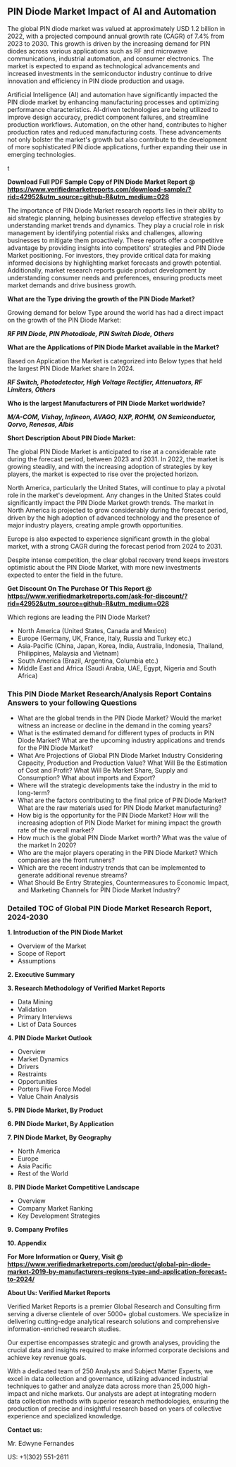<h2>PIN Diode Market Impact of AI and Automation</h2><p>The global PIN diode market was valued at approximately USD 1.2 billion in 2022, with a projected compound annual growth rate (CAGR) of 7.4% from 2023 to 2030. This growth is driven by the increasing demand for PIN diodes across various applications such as RF and microwave communications, industrial automation, and consumer electronics. The market is expected to expand as technological advancements and increased investments in the semiconductor industry continue to drive innovation and efficiency in PIN diode production and usage.</p><p>Artificial Intelligence (AI) and automation have significantly impacted the PIN diode market by enhancing manufacturing processes and optimizing performance characteristics. AI-driven technologies are being utilized to improve design accuracy, predict component failures, and streamline production workflows. Automation, on the other hand, contributes to higher production rates and reduced manufacturing costs. These advancements not only bolster the market's growth but also contribute to the development of more sophisticated PIN diode applications, further expanding their use in emerging technologies.</p>t</p><p id="" class=""><strong>Download Full PDF Sample Copy of PIN Diode Market Report @ <a href="https://www.verifiedmarketreports.com/download-sample/?rid=42952&utm_source=github-R&utm_medium=028" target="_blank">https://www.verifiedmarketreports.com/download-sample/?rid=42952&utm_source=github-R&utm_medium=028</a></strong></p><p>The importance of&nbsp;PIN Diode Market research reports lies in their ability to aid strategic planning, helping businesses develop effective strategies by understanding market trends and dynamics. They play a crucial role in risk management by identifying potential risks and challenges, allowing businesses to mitigate them proactively. These reports offer a competitive advantage by providing insights into competitors' strategies and PIN Diode Market positioning. For investors, they provide critical data for making informed decisions by highlighting market forecasts and growth potential. Additionally, market research reports guide product development by understanding consumer needs and preferences, ensuring products meet market demands and drive business growth.</p><p><strong>What are the&nbsp;Type driving the growth of the PIN Diode Market?</strong></p><p id="" class="">Growing demand for below Type around the world has had a direct impact on the growth of the PIN Diode Market:</p><em><strong>RF PIN Diode, PIN Photodiode, PIN Switch Diode, Others</strong></em></p><strong>What are the&nbsp;Applications&nbsp;of PIN Diode Market available in the Market?</strong></p><p id="" class="">Based on Application the Market is categorized into Below types that held the largest PIN Diode Market share In 2024.</p><em><strong>RF Switch, Photodetector, High Voltage Rectifier, Attenuators, RF Limiters, Others</strong></em></p><strong>Who is the largest Manufacturers of PIN Diode Market worldwide?</strong></p><p><em><strong>M/A-COM, Vishay, Infineon, AVAGO, NXP, ROHM, ON Semiconductor, Qorvo, Renesas, Albis</strong></em></p><p id="" class=""><strong>Short Description About PIN Diode Market:</strong></p><p>The global PIN Diode Market is anticipated to rise at a considerable rate during the forecast period, between 2023 and 2031. In 2022, the market is growing steadily, and with the increasing adoption of strategies by key players, the market is expected to rise over the projected horizon.</p><p>North America, particularly the United States, will continue to play a pivotal role in the market's development. Any changes in the United States could significantly impact the PIN Diode Market growth trends. The market in North America is projected to grow considerably during the forecast period, driven by the high adoption of advanced technology and the presence of major industry players, creating ample growth opportunities.</p><p>Europe is also expected to experience significant growth in the global market, with a strong CAGR during the forecast period from 2024 to 2031.</p><p>Despite intense competition, the clear global recovery trend keeps investors optimistic about the PIN Diode Market, with more new investments expected to enter the field in the future.</p><p id="" class=""><strong>Get Discount On The Purchase Of This Report @ <a href="https://www.verifiedmarketreports.com/ask-for-discount/?rid=42952&utm_source=github-R&utm_medium=028" target="_blank">https://www.verifiedmarketreports.com/ask-for-discount/?rid=42952&utm_source=github-R&utm_medium=028</a></strong></p>Which regions are leading the PIN Diode Market?</p><ul><li>North America (United States, Canada and Mexico)</li><li>Europe (Germany, UK, France, Italy, Russia and Turkey etc.)</li><li>Asia-Pacific (China, Japan, Korea, India, Australia, Indonesia, Thailand, Philippines, Malaysia and Vietnam)</li><li>South America (Brazil, Argentina, Columbia etc.)</li><li>Middle East and Africa (Saudi Arabia, UAE, Egypt, Nigeria and South Africa)</li></ul><h3 id="" class="">This PIN Diode Market Research/Analysis Report Contains Answers to your following Questions</h3><ul><li>What are the global trends in the PIN Diode Market? Would the market witness an increase or decline in the demand in the coming years?</li><li>What is the estimated demand for different types of products in PIN Diode Market? What are the upcoming industry applications and trends for the PIN Diode Market?</li><li>What Are Projections of Global PIN Diode Market Industry Considering Capacity, Production and Production Value? What Will Be the Estimation of Cost and Profit? What Will Be Market Share, Supply and Consumption? What about imports and Export?</li><li>Where will the strategic developments take the industry in the mid to long-term?</li><li>What are the factors contributing to the final price of PIN Diode Market? What are the raw materials used for PIN Diode Market manufacturing?</li><li>How big is the opportunity for the PIN Diode Market? How will the increasing adoption of PIN Diode Market for mining impact the growth rate of the overall market?</li><li>How much is the global PIN Diode Market worth? What was the value of the market In 2020?</li><li>Who are the major players operating in the PIN Diode Market? Which companies are the front runners?</li><li>Which are the recent industry trends that can be implemented to generate additional revenue streams?</li><li>What Should Be Entry Strategies, Countermeasures to Economic Impact, and Marketing Channels for PIN Diode Market Industry?</li></ul><h3 id="" class="">Detailed TOC of Global PIN Diode Market Research Report, 2024-2030</h3><p id="" class=""><strong>1. Introduction of the PIN Diode Market</strong></p><ul><li>Overview of the Market</li><li>Scope of Report</li><li>Assumptions</li></ul><p id="" class=""><strong>2. Executive Summary</strong></p><p id="" class=""><strong>3. Research Methodology of Verified Market Reports</strong></p><ul><li>Data Mining</li><li>Validation</li><li>Primary Interviews</li><li>List of Data Sources</li></ul><p id="" class=""><strong>4. PIN Diode Market Outlook</strong></p><ul><li>Overview</li><li>Market Dynamics</li><li>Drivers</li><li>Restraints</li><li>Opportunities</li><li>Porters Five Force Model</li><li>Value Chain Analysis</li></ul><p id="" class=""><strong>5. PIN Diode Market, By Product</strong></p><p id="" class=""><strong>6. PIN Diode Market, By Application</strong></p><p id="" class=""><strong>7. PIN Diode Market, By Geography</strong></p><ul><li>North America</li><li>Europe</li><li>Asia Pacific</li><li>Rest of the World</li></ul><p id="" class=""><strong>8. PIN Diode Market Competitive Landscape</strong></p><ul><li>Overview</li><li>Company Market Ranking</li><li>Key Development Strategies</li></ul><p id="" class=""><strong>9. Company Profiles</strong></p><p id="" class=""><strong>10. Appendix</strong></p><p id="" class=""><strong>For More Information or Query, Visit @ <a href="https://www.verifiedmarketreports.com/product/global-pin-diode-market-2019-by-manufacturers-regions-type-and-application-forecast-to-2024/" target="_blank">https://www.verifiedmarketreports.com/product/global-pin-diode-market-2019-by-manufacturers-regions-type-and-application-forecast-to-2024/</a></strong></p><p id="" class=""><strong>About Us: Verified Market Reports</strong></p><p id="" class="">Verified Market Reports is a premier Global Research and Consulting firm serving a diverse clientele of over 5000+ global customers. We specialize in delivering cutting-edge analytical research solutions and comprehensive information-enriched research studies.</p><p id="" class="">Our expertise encompasses strategic and growth analyses, providing the crucial data and insights required to make informed corporate decisions and achieve key revenue goals.</p><p id="" class="">With a dedicated team of 250 Analysts and Subject Matter Experts, we excel in data collection and governance, utilizing advanced industrial techniques to gather and analyze data across more than 25,000 high-impact and niche markets. Our analysts are adept at integrating modern data collection methods with superior research methodologies, ensuring the production of precise and insightful research based on years of collective experience and specialized knowledge.</p><p id="" class=""><strong>Contact us:</strong></p><p id="" class="">Mr. Edwyne Fernandes</p><p id="" class="">US: +1(302) 551-2611</p>